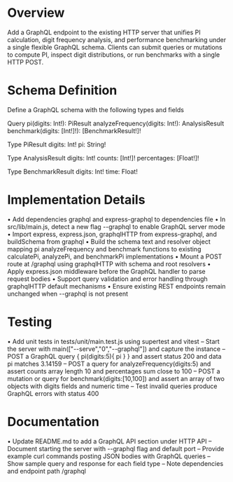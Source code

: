 # Overview

Add a GraphQL endpoint to the existing HTTP server that unifies PI calculation, digit frequency analysis, and performance benchmarking under a single flexible GraphQL schema. Clients can submit queries or mutations to compute PI, inspect digit distributions, or run benchmarks with a single HTTP POST.

# Schema Definition

Define a GraphQL schema with the following types and fields

Query
  pi(digits: Int!): PiResult
  analyzeFrequency(digits: Int!): AnalysisResult
  benchmark(digits: [Int!]!): [BenchmarkResult!]!

Type PiResult
  digits: Int!
  pi: String!

Type AnalysisResult
  digits: Int!
  counts: [Int!]!
  percentages: [Float!]!

Type BenchmarkResult
  digits: Int!
  time: Float!

# Implementation Details

• Add dependencies graphql and express-graphql to dependencies file
• In src/lib/main.js, detect a new flag --graphql to enable GraphQL server mode
• Import express, express.json, graphqlHTTP from express-graphql, and buildSchema from graphql
• Build the schema text and resolver object mapping pi analyzeFrequency and benchmark functions to existing calculatePi, analyzePi, and benchmarkPi implementations
• Mount a POST route at /graphql using graphqlHTTP with schema and root resolvers
• Apply express.json middleware before the GraphQL handler to parse request bodies
• Support query validation and error handling through graphqlHTTP default mechanisms
• Ensure existing REST endpoints remain unchanged when --graphql is not present

# Testing

• Add unit tests in tests/unit/main.test.js using supertest and vitest
  – Start the server with main(["--serve","0","--graphql"]) and capture the instance
  – POST a GraphQL query { pi(digits:5){ pi } } and assert status 200 and data pi matches 3.14159
  – POST a query for analyzeFrequency(digits:5) and assert counts array length 10 and percentages sum close to 100
  – POST a mutation or query for benchmark(digits:[10,100]) and assert an array of two objects with digits fields and numeric time
  – Test invalid queries produce GraphQL errors with status 400

# Documentation

• Update README.md to add a GraphQL API section under HTTP API
  – Document starting the server with --graphql flag and default port
  – Provide example curl commands posting JSON bodies with GraphQL queries
  – Show sample query and response for each field type
  – Note dependencies and endpoint path /graphql